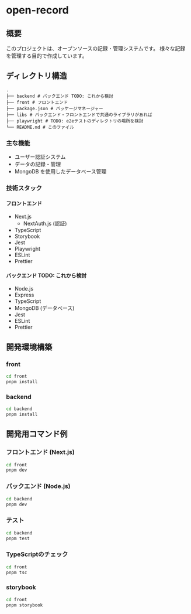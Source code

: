 # open-record

## 概要

このプロジェクトは、オープンソースの記録・管理システムです。
様々な記録を管理する目的で作成しています。

## ディレクトリ構造

```
.
├── backend # バックエンド TODO: これから検討
├── front # フロントエンド
├── package.json # パッケージマネージャー
├── libs # バックエンド・フロントエンドで共通のライブラリがあれば
├── playwright # TODO: e2eテストのディレクトリの場所を検討
└── README.md # このファイル
```

### 主な機能

- ユーザー認証システム
- データの記録・管理
- MongoDB を使用したデータベース管理

### 技術スタック

#### フロントエンド
- Next.js
  - NextAuth.js (認証)
- TypeScript
- Storybook
- Jest
- Playwright
- ESLint
- Prettier


#### バックエンド TODO: これから検討
- Node.js
- Express
- TypeScript
- MongoDB (データベース)
- Jest
- ESLint
- Prettier

## 開発環境構築

### front
```bash
cd front
pnpm install
```

### backend
```bash
cd backend
pnpm install
```

## 開発用コマンド例

### フロントエンド (Next.js)

```bash
cd front
pnpm dev
```


### バックエンド (Node.js)

```bash
cd backend
pnpm dev
```

### テスト

```bash
cd backend
pnpm test
```


### TypeScriptのチェック

```bash
cd front
pnpm tsc
```

### storybook

```bash
cd front
pnpm storybook
```
